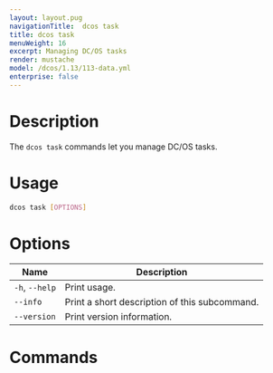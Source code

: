 ```yaml
---
layout: layout.pug
navigationTitle:  dcos task
title: dcos task
menuWeight: 16
excerpt: Managing DC/OS tasks
render: mustache
model: /dcos/1.13/113-data.yml
enterprise: false
---
```


# Description

The `dcos task` commands let you manage DC/OS tasks.

# Usage

```bash
dcos task [OPTIONS]
```

# Options

| Name |  Description |
|---------|-------------|
| `-h`, `--help`  |    Print usage. |
| `--info` |  Print a short description of this subcommand.|
| `--version` |  Print version information.|

# Commands

